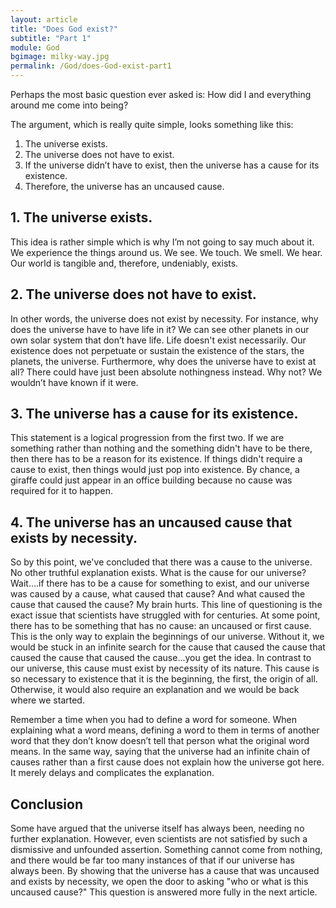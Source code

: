 ```yaml
---
layout: article
title: "Does God exist?"
subtitle: "Part 1"
module: God
bgimage: milky-way.jpg
permalink: /God/does-God-exist-part1
---
```


Perhaps the most basic question ever asked is: How did I and everything around me come into being?

The argument, which is really quite simple, looks something like this:

1. The universe exists.
2. The universe does not have to exist.
3. If the universe didn’t have to exist, then the universe has a cause for its existence.
4. Therefore, the universe has an uncaused cause.

## 1. The universe exists.
This idea is rather simple which is why I’m not going to say much about it. We experience the things around us. We see. We touch. We smell. We hear. Our world is tangible and, therefore, undeniably, exists.

## 2. The universe does not have to exist.
In other words, the universe does not exist by necessity. For instance, why does the universe have to have life in it? We can see other planets in our own solar system that don’t have life. Life doesn't exist necessarily. Our existence does not perpetuate or sustain the existence of the stars, the planets, the universe. Furthermore, why does the universe have to exist at all? There could have just been absolute nothingness instead. Why not? We wouldn’t have known if it were.

## 3. The universe has a cause for its existence.
This statement is a logical progression from the first two. If we are something rather than nothing and the something didn't have to be there, then there has to be a reason for its existence. If things didn't require a cause to exist, then things would just pop into existence. By chance, a giraffe could just appear in an office building because no cause was required for it to happen.

## 4. The universe has an uncaused cause that exists by necessity.
So by this point, we've concluded that there was a cause to the universe. No other truthful explanation exists. What is the cause for our universe? Wait....if there has to be a cause for something to exist, and our universe was caused by a cause, what caused that cause? And what caused the cause that caused the cause? My brain hurts. This line of questioning is the exact issue that scientists have struggled with for centuries. At some point, there has to be something that has no cause: an uncaused or first cause. This is the only way to explain the beginnings of our universe. Without it, we would be stuck in an infinite search for the cause that caused the cause that caused the cause that caused the cause...you get the idea. In contrast to our universe, this cause must exist by necessity of its nature. This cause is so necessary to existence that it is the beginning, the first, the origin of all. Otherwise, it would also require an explanation and we would be back where we started.

Remember a time when you had to define a word for someone. When explaining what a word means, defining a word to them in terms of another word that they don’t know doesn’t tell that person what the original word means. In the same way, saying that the universe had an infinite chain of causes rather than a first cause does not explain how the universe got here. It merely delays and complicates the explanation.

## Conclusion
Some have argued that the universe itself has always been, needing no further explanation. However, even scientists are not satisfied by such a dismissive and unfounded assertion. Something cannot come from nothing, and there would be far too many instances of that if our universe has always been. By showing that the universe has a cause that was uncaused and exists by necessity, we open the door to asking "who or what is this uncaused cause?" This question is answered more fully in the next article.